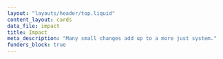 ```yaml
---
layout: "layouts/header/top.liquid"
content_layout: cards
data_file: impact
title: Impact
meta_description: "Many small changes add up to a more just system."
funders_block: true
---
```

